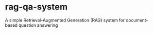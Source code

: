 # rag-qa-system
A simple Retrieval-Augmented Generation (RAG) system for document-based question answering
